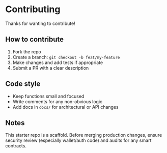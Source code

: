 # Contributing

Thanks for wanting to contribute!

## How to contribute
1. Fork the repo
2. Create a branch: `git checkout -b feat/my-feature`
3. Make changes and add tests if appropriate
4. Submit a PR with a clear description

## Code style
- Keep functions small and focused
- Write comments for any non-obvious logic
- Add docs in `docs/` for architectural or API changes

## Notes
This starter repo is a scaffold. Before merging production changes, ensure security review (especially wallet/auth code) and audits for any smart contracts.

